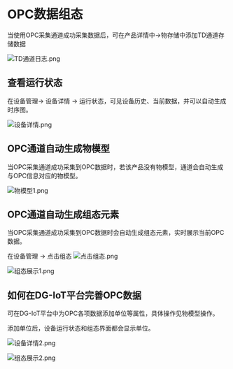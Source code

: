 # OPC数据组态

当使用OPC采集通道成功采集数据后，可在产品详情中->物存储中添加TD通道存储数据

![TD通道日志.png](http://dgiot-1253666439.cos.ap-shanghai-fsi.myqcloud.com/shuwa_tech/zh/blog/study/opc/TD%E9%80%9A%E9%81%93%E6%97%A5%E5%BF%97.png)

## 查看运行状态

在设备管理-> 设备详情 -> 运行状态，可见设备历史、当前数据，并可以自动生成时序图。

![设备详情.png](http://dgiot-1253666439.cos.ap-shanghai-fsi.myqcloud.com/shuwa_tech/zh/blog/study/opc/%E8%AE%BE%E5%A4%87%E8%AF%A6%E6%83%85.png)

## OPC通道自动生成物模型

当OPC采集通道成功采集到OPC数据时，若该产品没有物模型，通道会自动生成与OPC信息对应的物模型。

![物模型1.png](http://dgiot-1253666439.cos.ap-shanghai-fsi.myqcloud.com/shuwa_tech/zh/blog/study/opc/%E7%89%A9%E6%A8%A1%E5%9E%8B1.png)

## OPC通道自动生成组态元素

当OPC采集通道成功采集到OPC数据时会自动生成组态元素，实时展示当前OPC数据。

在设备管理 -> 点击组态
![点击组态.png](http://dgiot-1253666439.cos.ap-shanghai-fsi.myqcloud.com/shuwa_tech/zh/blog/study/opc/%E7%82%B9%E5%87%BB%E7%BB%84%E6%80%81.png)

![组态展示1.png](http://dgiot-1253666439.cos.ap-shanghai-fsi.myqcloud.com/shuwa_tech/zh/blog/study/opc/%E7%BB%84%E6%80%81%E5%B1%95%E7%A4%BA1.png)

## 如何在DG-IoT平台完善OPC数据

可在DG-IoT平台中为OPC各项数据添加单位等属性，具体操作见物模型操作。

添加单位后，设备运行状态和组态界面都会显示单位。

![设备详情2.png](http://dgiot-1253666439.cos.ap-shanghai-fsi.myqcloud.com/shuwa_tech/zh/blog/study/opc/%E8%AE%BE%E5%A4%87%E8%AF%A6%E6%83%852.png)

![组态展示2.png](http://dgiot-1253666439.cos.ap-shanghai-fsi.myqcloud.com/shuwa_tech/zh/blog/study/opc/%E7%BB%84%E6%80%81%E5%B1%95%E7%A4%BA2.png)